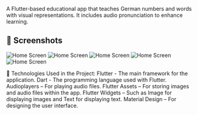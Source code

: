 
A Flutter-based educational app that teaches German numbers and words with visual representations. It includes audio pronunciation to enhance learning.

## 📸 Screenshots
![Home Screen](ScreenShots/SplashScreen.png)
![Home Screen](ScreenShots/HomeScreen.png)
![Home Screen](ScreenShots/NumbersScreen.png)
![Home Screen](ScreenShots/FamilyScreen.png)
![Home Screen](ScreenShots/ColorsScreen.png)

📌 Technologies Used in the Project:
Flutter - The main framework for the application.
Dart - The programming language used with Flutter.
Audioplayers – For playing audio files.
Flutter Assets – For storing images and audio files within the app.
Flutter Widgets – Such as Image for displaying images and Text for displaying text.
Material Design – For designing the user interface.
